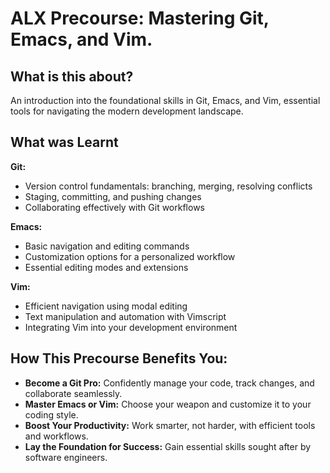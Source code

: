 <h1>ALX Precourse: Mastering Git, Emacs, and Vim.</h1>

<h2>What is this about? </h2>

An introduction into the foundational skills in Git, Emacs, and Vim, essential tools for navigating the modern development landscape.

<h2>What was Learnt</h2>

<b>Git:</b>
* Version control fundamentals: branching, merging, resolving conflicts
* Staging, committing, and pushing changes
* Collaborating effectively with Git workflows

<b> Emacs:</b>
* Basic navigation and editing commands
* Customization options for a personalized workflow
* Essential editing modes and extensions

<b>Vim: </b>
* Efficient navigation using modal editing
* Text manipulation and automation with Vimscript
* Integrating Vim into your development environment

<h2>How This Precourse Benefits You: </h2>

* **Become a Git Pro:** Confidently manage your code, track changes, and collaborate seamlessly.
* **Master Emacs or Vim:** Choose your weapon and customize it to your coding style.
* **Boost Your Productivity:** Work smarter, not harder, with efficient tools and workflows.
* **Lay the Foundation for Success:** Gain essential skills sought after by software engineers.




